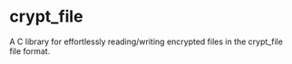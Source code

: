 # crypt_file
A C library for effortlessly reading/writing encrypted files in the crypt_file file format.
